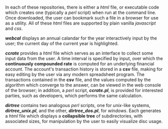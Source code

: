 In each of these repositories, there is either a *html* file, or executable code which creates one
(typically a *perl* script) when run at the command line.  Once downloaded, the user can bookmark such a file in a
browser for use as a utility.  All of these *html* files are supported by plain vanilla *javascript* and *css*.

**_webcal_** displays an annual calandar for the year interactively input by the user;
the current day of the current year is highlighted.

**_ccrate_** provides a *html* file which serves as an interface to collect some input data from the user.
A time interval is specified by input, over which the **continuously compounded rate** is computed for an
underlying financial account.  The account's transaction history is stored in a **csv** file, making for easy editing
by the user via any modern spreadsheet program.  The transactions contained in the **csv** file, and the
values computed by the algorithm which converge to the answer, can be viewed in the web console of the
browser; in addition, a *perl* script, **_ccrate.pl_**, is provided for interested parties,
such as developers, which performs the same calculation.

**_dirtree_** contains two analogous _perl_ scripts, one for _unix_-like systems, **_dirtree_unix.pl_**,
and the other, **_dirtree_dos.pl_**, for _windows_.  Each generates a _html_ file which displays a
**collapsible tree** of subdirectories, with associated sizes, for manipulation by the user
to easily visualize disc usage.
